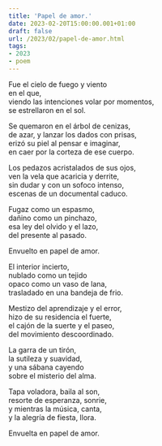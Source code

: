 ```yaml
---
title: 'Papel de amor.'
date: 2023-02-20T15:00:00.001+01:00
draft: false
url: /2023/02/papel-de-amor.html
tags: 
- 2023
- poem
---
```


Fue el cielo de fuego y viento  
en el que,  
viendo las intenciones volar por momentos,  
se estrellaron en el sol.  

Se quemaron en el árbol de cenizas,  
de azar, y lanzar los dados con prisas,  
erizó su piel al pensar e imaginar,  
en caer por la corteza de ese cuerpo.  

Los pedazos acristalados de sus ojos,  
ven la vela que acaricia y derrite,  
sin dudar y con un sofoco intenso,  
escenas de un documental caduco.  

Fugaz como un espasmo,  
dañino como un pinchazo,  
esa ley del olvido y el lazo,  
del presente al pasado.  
 
Envuelto en papel de amor.  

El interior incierto,  
nublado como un tejido  
opaco como un vaso de lana,  
trasladado en una bandeja de frio.  

Mestizo del aprendizaje y el error,  
hizo de su residencia el fuerte,  
el cajón de la suerte y el paseo,  
del movimiento descoordinado.  

La garra de un tirón,  
la sutileza y suavidad,  
y una sábana cayendo  
sobre el misterio del alma.  

Tapa voladora, baila al son,  
resorte de esperanza, sonrie,  
y mientras la música, canta,  
y la alegría de fiesta, llora.  

Envuelta en papel de amor.  